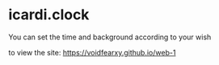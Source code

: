 # icardi.clock
You can set the time and background according to your wish

to view the site: https://voidfearxy.github.io/web-1
